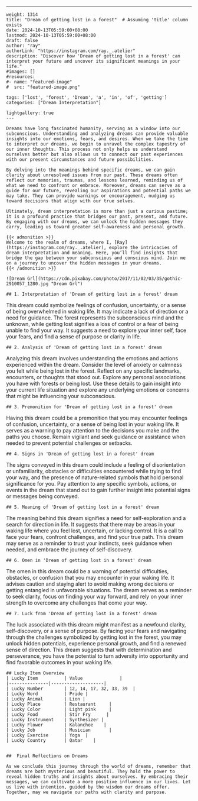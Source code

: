 ---
    weight: 1314
    title: "Dream of getting lost in a forest"  # Assuming 'title' column exists
    date: 2024-10-13T05:59:00+08:00
    lastmod: 2024-10-13T05:59:00+08:00
    draft: false
    author: "ray"
    authorLink: "https://instagram.com/ray._.atelier"
    description: "Discover how 'Dream of getting lost in a forest' can interpret your future and uncover its significant meanings in your life."
    #images: []
    #resources:
    #- name: "featured-image"
    #  src: "featured-image.png"
    
    tags: ['lost', 'forest', 'Dream', 'a', 'in', 'of', 'getting']
    categories: ["Dream Interpretation"]
    
    lightgallery: true
    ---
    
    Dreams have long fascinated humanity, serving as a window into our subconscious. Understanding and analyzing dreams can provide valuable insights into our emotions, fears, and desires. When we take the time to interpret our dreams, we begin to unravel the complex tapestry of our inner thoughts. This process not only helps us understand ourselves better but also allows us to connect our past experiences with our present circumstances and future possibilities.
    
    By delving into the meanings behind specific dreams, we can gain clarity about unresolved issues from our past. These dreams often reflect our memories, traumas, and lessons learned, reminding us of what we need to confront or embrace. Moreover, dreams can serve as a guide for our future, revealing our aspirations and potential paths we may take. They can provide warnings or encouragement, nudging us toward decisions that align with our true selves.
    
    Ultimately, dream interpretation is more than just a curious pastime; it is a profound practice that bridges our past, present, and future. By engaging with our dreams, we can unlock the hidden messages they carry, leading us toward greater self-awareness and personal growth.
    
    {{< admonition >}}
    Welcome to the realm of dreams, where I, [Ray](https://instagram.com/ray._.atelier), explore the intricacies of dream interpretation and meaning. Here, you’ll find insights that bridge the gap between your subconscious and conscious mind. Join me on a journey to uncover the hidden messages in your dreams.
    {{< /admonition >}}
    
    ![Dream Grl](https://cdn.pixabay.com/photo/2017/11/02/03/35/gothic-2910057_1280.jpg "Dream Grl")
    
    ## 1. Interpretation of 'Dream of getting lost in a forest' dream
    
This dream could symbolize feelings of confusion, uncertainty, or a sense of being overwhelmed in waking life. It may indicate a lack of direction or a need for guidance. The forest represents the subconscious mind and the unknown, while getting lost signifies a loss of control or a fear of being unable to find your way. It suggests a need to explore your inner self, face your fears, and find a sense of purpose or clarity in life.
    
    ## 2. Analysis of 'Dream of getting lost in a forest' dream
    
Analyzing this dream involves understanding the emotions and actions experienced within the dream. Consider the level of anxiety or calmness you felt while being lost in the forest. Reflect on any specific landmarks, encounters, or thoughts that stood out. Explore any personal associations you have with forests or being lost. Use these details to gain insight into your current life situation and explore any underlying emotions or concerns that might be influencing your subconscious.
    
    ## 3. Premonition for 'Dream of getting lost in a forest' dream
    
Having this dream could be a premonition that you may encounter feelings of confusion, uncertainty, or a sense of being lost in your waking life. It serves as a warning to pay attention to the decisions you make and the paths you choose. Remain vigilant and seek guidance or assistance when needed to prevent potential challenges or setbacks.
    
    ## 4. Signs in 'Dream of getting lost in a forest' dream
    
The signs conveyed in this dream could include a feeling of disorientation or unfamiliarity, obstacles or difficulties encountered while trying to find your way, and the presence of nature-related symbols that hold personal significance for you. Pay attention to any specific symbols, actions, or events in the dream that stand out to gain further insight into potential signs or messages being conveyed.
    
    ## 5. Meaning of 'Dream of getting lost in a forest' dream
    
The meaning behind this dream signifies a need for self-exploration and a search for direction in life. It suggests that there may be areas in your waking life where you feel lost, uncertain, or lacking control. It is a call to face your fears, confront challenges, and find your true path. This dream may serve as a reminder to trust your instincts, seek guidance when needed, and embrace the journey of self-discovery.
    
    ## 6. Omen in 'Dream of getting lost in a forest' dream
    
The omen in this dream could be a warning of potential difficulties, obstacles, or confusion that you may encounter in your waking life. It advises caution and staying alert to avoid making wrong decisions or getting entangled in unfavorable situations. The dream serves as a reminder to seek clarity, focus on finding your way forward, and rely on your inner strength to overcome any challenges that come your way.
    
    ## 7. Luck from 'Dream of getting lost in a forest' dream
    
The luck associated with this dream might manifest as a newfound clarity, self-discovery, or a sense of purpose. By facing your fears and navigating through the challenges symbolized by getting lost in the forest, you may unlock hidden potentials, experience personal growth, and find a renewed sense of direction. This dream suggests that with determination and perseverance, you have the potential to turn adversity into opportunity and find favorable outcomes in your waking life.
    
    ## Lucky Item Overview
    | Lucky Item          | Value              |
    |---------------|--------------------|
    | Lucky Number        | 12, 14, 17, 32, 33, 39  |
    | Lucky Word          | Pride |
    | Lucky Animal        | Lion |
    | Lucky Place         | Restaurant     |
    | Lucky Color         | Light pink     |
    | Lucky Food          | Stir Fry      |
    | Lucky Instrument    | Synthesizer |
    | Lucky Flower        | Kalanchoe    |
    | Lucky Job           | Musician       |
    | Lucky Exercise      | Yoga  |
    | Lucky Country       | Qatar    |
    
    
    ##  Final Reflections on Dreams
    
    As we conclude this journey through the world of dreams, remember that dreams are both mysterious and beautiful. They hold the power to reveal hidden truths and insights about ourselves. By embracing their messages, we can cultivate a more positive influence in our lives. Let us live with intention, guided by the wisdom our dreams offer. Together, may we navigate our paths with clarity and purpose.
    
